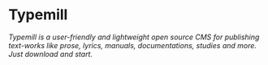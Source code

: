 # Typemill

*Typemill is a user-friendly and lightweight open source CMS for publishing text-works like prose, lyrics, manuals, documentations, studies and more. Just download and start.*
